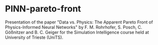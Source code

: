 # PINN-pareto-front
Presentation of the paper "Data vs. Physics: The Apparent Pareto Front of Physics-Informed Neural Networks" by F. M. Rohrhofer, S. Posch, C. Gößnitzer and B. C. Geiger for the Simulation Intelligence course held at University of Trieste (UniTS).
